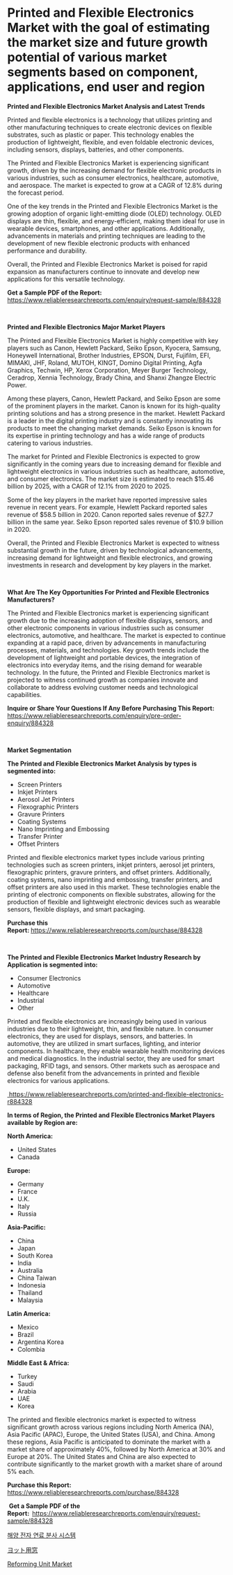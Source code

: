 <p><h1>Printed and Flexible Electronics Market with the goal of estimating the market size and future growth potential of various market segments based on component, applications, end user and region</h1></p><p><strong>Printed and Flexible Electronics Market Analysis and Latest Trends</strong></p>
<p><p>Printed and flexible electronics is a technology that utilizes printing and other manufacturing techniques to create electronic devices on flexible substrates, such as plastic or paper. This technology enables the production of lightweight, flexible, and even foldable electronic devices, including sensors, displays, batteries, and other components.</p><p>The Printed and Flexible Electronics Market is experiencing significant growth, driven by the increasing demand for flexible electronic products in various industries, such as consumer electronics, healthcare, automotive, and aerospace. The market is expected to grow at a CAGR of 12.8% during the forecast period.</p><p>One of the key trends in the Printed and Flexible Electronics Market is the growing adoption of organic light-emitting diode (OLED) technology. OLED displays are thin, flexible, and energy-efficient, making them ideal for use in wearable devices, smartphones, and other applications. Additionally, advancements in materials and printing techniques are leading to the development of new flexible electronic products with enhanced performance and durability.</p><p>Overall, the Printed and Flexible Electronics Market is poised for rapid expansion as manufacturers continue to innovate and develop new applications for this versatile technology.</p></p>
<p><strong>Get a Sample PDF of the Report:&nbsp;</strong> <a href="https://www.reliableresearchreports.com/enquiry/request-sample/884328">https://www.reliableresearchreports.com/enquiry/request-sample/884328</a></p>
<p>&nbsp;</p>
<p><strong>Printed and Flexible Electronics Major Market Players</strong></p>
<p><p>The Printed and Flexible Electronics Market is highly competitive with key players such as Canon, Hewlett Packard, Seiko Epson, Kyocera, Samsung, Honeywell International, Brother Industries, EPSON, Durst, Fujifilm, EFI, MIMAKI, JHF, Roland, MUTOH, KINGT, Domino Digital Printing, Agfa Graphics, Techwin, HP, Xerox Corporation, Meyer Burger Technology, Ceradrop, Xennia Technology, Brady China, and Shanxi Zhangze Electric Power.</p><p>Among these players, Canon, Hewlett Packard, and Seiko Epson are some of the prominent players in the market. Canon is known for its high-quality printing solutions and has a strong presence in the market. Hewlett Packard is a leader in the digital printing industry and is constantly innovating its products to meet the changing market demands. Seiko Epson is known for its expertise in printing technology and has a wide range of products catering to various industries.</p><p>The market for Printed and Flexible Electronics is expected to grow significantly in the coming years due to increasing demand for flexible and lightweight electronics in various industries such as healthcare, automotive, and consumer electronics. The market size is estimated to reach $15.46 billion by 2025, with a CAGR of 12.1% from 2020 to 2025.</p><p>Some of the key players in the market have reported impressive sales revenue in recent years. For example, Hewlett Packard reported sales revenue of $58.5 billion in 2020. Canon reported sales revenue of $27.7 billion in the same year. Seiko Epson reported sales revenue of $10.9 billion in 2020.</p><p>Overall, the Printed and Flexible Electronics Market is expected to witness substantial growth in the future, driven by technological advancements, increasing demand for lightweight and flexible electronics, and growing investments in research and development by key players in the market.</p></p>
<p>&nbsp;</p>
<p><strong>What Are The Key Opportunities For Printed and Flexible Electronics Manufacturers?</strong></p>
<p><p>The Printed and Flexible Electronics market is experiencing significant growth due to the increasing adoption of flexible displays, sensors, and other electronic components in various industries such as consumer electronics, automotive, and healthcare. The market is expected to continue expanding at a rapid pace, driven by advancements in manufacturing processes, materials, and technologies. Key growth trends include the development of lightweight and portable devices, the integration of electronics into everyday items, and the rising demand for wearable technology. In the future, the Printed and Flexible Electronics market is projected to witness continued growth as companies innovate and collaborate to address evolving customer needs and technological capabilities.</p></p>
<p><strong>Inquire or Share Your Questions If Any Before Purchasing This Report:</strong> <a href="https://www.reliableresearchreports.com/enquiry/pre-order-enquiry/884328">https://www.reliableresearchreports.com/enquiry/pre-order-enquiry/884328</a></p>
<p>&nbsp;</p>
<p><strong>Market Segmentation</strong></p>
<p><strong>The Printed and Flexible Electronics Market Analysis by types is segmented into:</strong></p>
<p><ul><li>Screen Printers</li><li>Inkjet Printers</li><li>Aerosol Jet Printers</li><li>Flexographic Printers</li><li>Gravure Printers</li><li>Coating Systems</li><li>Nano Imprinting and Embossing</li><li>Transfer Printer</li><li>Offset Printers</li></ul></p>
<p><p>Printed and flexible electronics market types include various printing technologies such as screen printers, inkjet printers, aerosol jet printers, flexographic printers, gravure printers, and offset printers. Additionally, coating systems, nano imprinting and embossing, transfer printers, and offset printers are also used in this market. These technologies enable the printing of electronic components on flexible substrates, allowing for the production of flexible and lightweight electronic devices such as wearable sensors, flexible displays, and smart packaging.</p></p>
<p><strong>Purchase this Report:&nbsp;</strong><a href="https://www.reliableresearchreports.com/purchase/884328">https://www.reliableresearchreports.com/purchase/884328</a></p>
<p>&nbsp;</p>
<p><strong>The Printed and Flexible Electronics Market Industry Research by Application is segmented into:</strong></p>
<p><ul><li>Consumer Electronics</li><li>Automotive</li><li>Healthcare</li><li>Industrial</li><li>Other</li></ul></p>
<p><p>Printed and flexible electronics are increasingly being used in various industries due to their lightweight, thin, and flexible nature. In consumer electronics, they are used for displays, sensors, and batteries. In automotive, they are utilized in smart surfaces, lighting, and interior components. In healthcare, they enable wearable health monitoring devices and medical diagnostics. In the industrial sector, they are used for smart packaging, RFID tags, and sensors. Other markets such as aerospace and defense also benefit from the advancements in printed and flexible electronics for various applications.</p></p>
<p><a href="https://www.reliableresearchreports.com/printed-and-flexible-electronics-r884328">&nbsp;https://www.reliableresearchreports.com/printed-and-flexible-electronics-r884328</a></p>
<p><strong>In terms of Region, the Printed and Flexible Electronics Market Players available by Region are:</strong></p>
<p>
    <p> <strong> North America: </strong>
        <ul>
            <li>United States</li>
            <li>Canada</li>
        </ul>
        </p> 
    <p> <strong> Europe: </strong>
        <ul>
            <li>Germany</li>
            <li>France</li>
            <li>U.K.</li>
            <li>Italy</li>
            <li>Russia</li>
        </ul>
        </p> 
    <p> <strong> Asia-Pacific: </strong>
        <ul>
            <li>China</li>
            <li>Japan</li>
            <li>South Korea</li>
            <li>India</li>
            <li>Australia</li>
            <li>China Taiwan</li>
            <li>Indonesia</li>
            <li>Thailand</li>
            <li>Malaysia</li>
        </ul>
        </p> 
    <p> <strong> Latin America: </strong>
        <ul>
            <li>Mexico</li>
            <li>Brazil</li>
            <li>Argentina Korea</li>
            <li>Colombia</li>
        </ul>
        </p> 
    <p> <strong> Middle East & Africa: </strong>
        <ul>
            <li>Turkey</li>
            <li>Saudi</li>
            <li>Arabia</li>
            <li>UAE</li>
            <li>Korea</li>
        </ul>
    </p>
    </p>
<p><p>The printed and flexible electronics market is expected to witness significant growth across various regions including North America (NA), Asia Pacific (APAC), Europe, the United States (USA), and China. Among these regions, Asia Pacific is anticipated to dominate the market with a market share of approximately 40%, followed by North America at 30% and Europe at 20%. The United States and China are also expected to contribute significantly to the market growth with a market share of around 5% each.</p></p>
<p><strong>Purchase this Report: </strong><a href="https://www.reliableresearchreports.com/purchase/884328">https://www.reliableresearchreports.com/purchase/884328</a></p>
<p>&nbsp;<strong>Get a Sample PDF of the Report:&nbsp;&nbsp;</strong><a href="https://www.reliableresearchreports.com/enquiry/request-sample/884328">https://www.reliableresearchreports.com/enquiry/request-sample/884328</a></p>
<p><strong></strong></p>
<p><p><a href="https://medium.com/@fly879567/%ED%95%B4%EC%96%91-%EC%A0%84%EC%9E%90-%EC%97%B0%EB%A3%8C-%EB%B6%84%EC%82%AC-%EC%8B%9C%EC%8A%A4%ED%85%9C-%EC%8B%9C%EC%9E%A5-%EA%B2%BD%EC%9F%81-%EB%B6%84%EC%84%9D-%EC%8B%9C%EC%9E%A5-%EB%8F%99%ED%96%A5-%EB%B0%8F-2031%EB%85%84%EA%B9%8C%EC%A7%80%EC%9D%98-%EC%98%88%EC%B8%A1-8a4232e4356b">해양 전자 연료 분사 시스템</a></p><p><a href="https://medium.com/@queenlitle19361/%E3%83%A8%E3%83%83%E3%83%88%E3%82%A6%E3%82%A3%E3%83%B3%E3%83%89%E3%82%A6%E5%B8%82%E5%A0%B4-%E6%88%90%E5%8A%9F%E3%81%99%E3%82%8B%E3%83%93%E3%82%B8%E3%83%8D%E3%82%B9%E6%88%A6%E7%95%A5%E3%81%AE%E9%8D%B52031%E5%B9%B4%E3%81%BE%E3%81%A7%E3%81%AE%E4%BA%88%E6%B8%AC-836a872256c3">ヨット用窓</a></p><p><a href="https://github.com/RichRobinson5/Market-Research-Report-List-4/blob/main/reforming-unit-market.md">Reforming Unit Market</a></p></p>